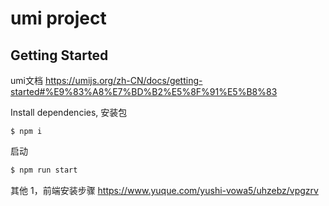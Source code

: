 # umi project

## Getting Started

umi文档
https://umijs.org/zh-CN/docs/getting-started#%E9%83%A8%E7%BD%B2%E5%8F%91%E5%B8%83


Install dependencies,
安装包

```
$ npm i
```

启动

```bash
$ npm run start
```


其他
1，前端安装步骤
https://www.yuque.com/yushi-vowa5/uhzebz/vpgzrv
